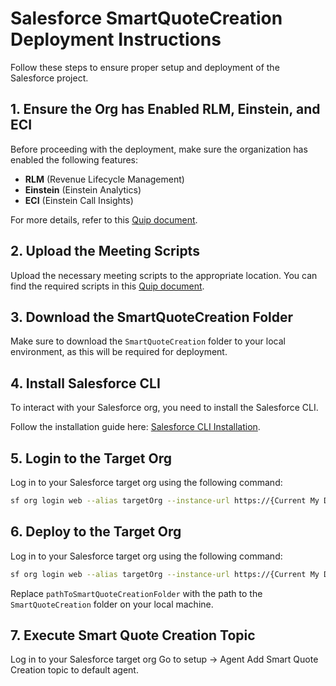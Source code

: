 # Salesforce SmartQuoteCreation Deployment Instructions

Follow these steps to ensure proper setup and deployment of the Salesforce project.

## 1. Ensure the Org has Enabled RLM, Einstein, and ECI
Before proceeding with the deployment, make sure the organization has enabled the following features:
- **RLM** (Revenue Lifecycle Management)
- **Einstein** (Einstein Analytics)
- **ECI** (Einstein Call Insights)

For more details, refer to this [Quip document](https://salesforce.quip.com/MRZZA3sX4f5j).

## 2. Upload the Meeting Scripts
Upload the necessary meeting scripts to the appropriate location. You can find the required scripts in this [Quip document](https://salesforce.quip.com/reu5AfExybFy).

## 3. Download the SmartQuoteCreation Folder
Make sure to download the `SmartQuoteCreation` folder to your local environment, as this will be required for deployment.

## 4. Install Salesforce CLI
To interact with your Salesforce org, you need to install the Salesforce CLI.

Follow the installation guide here: [Salesforce CLI Installation](https://developer.salesforce.com/tools/salesforcecli).

## 5. Login to the Target Org
Log in to your Salesforce target org using the following command:
```bash
sf org login web --alias targetOrg --instance-url https://{Current My Domain URL}
```

## 6. Deploy to the Target Org
Log in to your Salesforce target org using the following command:
```bash
sf org login web --alias targetOrg --instance-url https://{Current My Domain URL}
```
Replace `pathToSmartQuoteCreationFolder` with the path to the `SmartQuoteCreation` folder on your local machine.

## 7. Execute Smart Quote Creation Topic
Log in to your Salesforce target org
Go to setup -> Agent
Add Smart Quote Creation topic to default agent.
